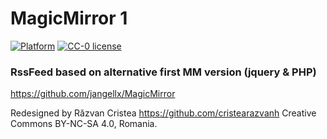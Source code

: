# MagicMirror 1

[![Platform](https://img.shields.io/badge/platform-MagicMirror1-informational)](https://github.com/cristearazvanh/MagicMirror1)
[![CC-0 license](https://img.shields.io/badge/License-CC--4.0-blue.svg)](https://creativecommons.org/licenses/by-nd/4.0)

### RssFeed based on alternative first MM version (jquery & PHP)

https://github.com/jangellx/MagicMirror

Redesigned by Răzvan Cristea https://github.com/cristearazvanh Creative Commons BY-NC-SA 4.0, Romania.
